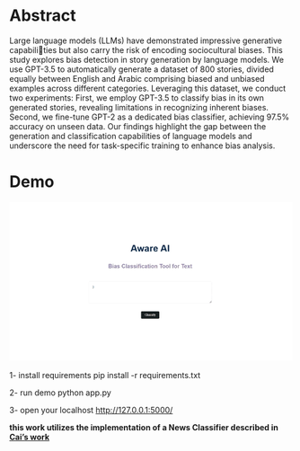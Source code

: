 # Abstract
Large language models (LLMs) have demonstrated impressive generative capabilities but also carry the risk of encoding sociocultural biases. This study explores bias
detection in story generation by language models. We use GPT-3.5 to automatically
generate a dataset of 800 stories, divided equally between English and Arabic
comprising biased and unbiased examples across different categories. Leveraging
this dataset, we conduct two experiments: First, we employ GPT-3.5 to classify
bias in its own generated stories, revealing limitations in recognizing inherent
biases. Second, we fine-tune GPT-2 as a dedicated bias classifier, achieving 97.5%
accuracy on unseen data. Our findings highlight the gap between the generation
and classification capabilities of language models and underscore the need for
task-specific training to enhance bias analysis.


# Demo

![alt text](https://github.com/ReemAlsharabi/BiasDetectorLLM/blob/main/job%20ad.gif)

1- install requirements
pip install -r requirements.txt

2- run demo
python app.py

3- open your localhost 
http://127.0.0.1:5000/



**this work utilizes the implementation of a News Classifier described in [Cai’s work](https://github.com/haocai1992/GPT2-News-Classifier)**
